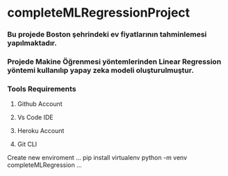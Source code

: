 # completeMLRegressionProject
### Bu projede Boston şehrindeki ev fiyatlarının tahminlemesi yapılmaktadır. 
### Projede Makine Öğrenmesi yöntemlerinden Linear Regression yöntemi kullanılıp yapay zeka modeli oluşturulmuştur.



### Tools Requirements
1. Github Account

2. Vs Code IDE

3. Heroku Account

4. Git CLI




Create new enviroment
...
pip install virtualenv
python -m venv completeMLRegression
...


